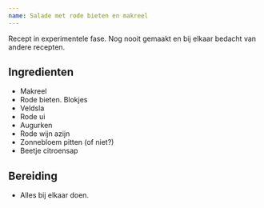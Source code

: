 ```yaml
---
name: Salade met rode bieten en makreel
---
```


Recept in experimentele fase. Nog nooit gemaakt en bij elkaar bedacht van andere recepten.

## Ingredienten

* Makreel
* Rode bieten. Blokjes
* Veldsla
* Rode ui
* Augurken
* Rode wijn azijn
* Zonnebloem pitten (of niet?)
* Beetje citroensap

## Bereiding

* Alles bij elkaar doen.
